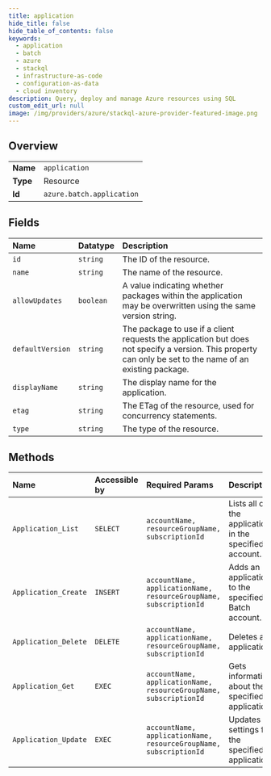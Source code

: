 ```yaml
---
title: application
hide_title: false
hide_table_of_contents: false
keywords:
  - application
  - batch
  - azure    
  - stackql
  - infrastructure-as-code
  - configuration-as-data
  - cloud inventory
description: Query, deploy and manage Azure resources using SQL
custom_edit_url: null
image: /img/providers/azure/stackql-azure-provider-featured-image.png
---
```

  
    

## Overview
<table><tbody>
<tr><td><b>Name</b></td><td><code>application</code></td></tr>
<tr><td><b>Type</b></td><td>Resource</td></tr>
<tr><td><b>Id</b></td><td><code>azure.batch.application</code></td></tr>
</tbody></table>

## Fields
| Name | Datatype | Description |
|:-----|:---------|:------------|
| `id` | `string` | The ID of the resource. |
| `name` | `string` | The name of the resource. |
| `allowUpdates` | `boolean` | A value indicating whether packages within the application may be overwritten using the same version string. |
| `defaultVersion` | `string` | The package to use if a client requests the application but does not specify a version. This property can only be set to the name of an existing package. |
| `displayName` | `string` | The display name for the application. |
| `etag` | `string` | The ETag of the resource, used for concurrency statements. |
| `type` | `string` | The type of the resource. |
## Methods
| Name | Accessible by | Required Params | Description |
|:-----|:--------------|:----------------|:------------|
| `Application_List` | `SELECT` | `accountName, resourceGroupName, subscriptionId` | Lists all of the applications in the specified account. |
| `Application_Create` | `INSERT` | `accountName, applicationName, resourceGroupName, subscriptionId` | Adds an application to the specified Batch account. |
| `Application_Delete` | `DELETE` | `accountName, applicationName, resourceGroupName, subscriptionId` | Deletes an application. |
| `Application_Get` | `EXEC` | `accountName, applicationName, resourceGroupName, subscriptionId` | Gets information about the specified application. |
| `Application_Update` | `EXEC` | `accountName, applicationName, resourceGroupName, subscriptionId` | Updates settings for the specified application. |
